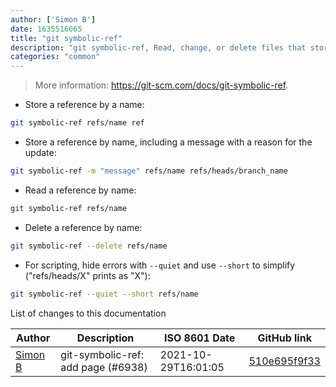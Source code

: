 ```yaml
---
author: ['Simon B']
date: 1635516065
title: "git symbolic-ref"
description: "git symbolic-ref, Read, change, or delete files that store references."
categories: "common"
---
```

> More information: <https://git-scm.com/docs/git-symbolic-ref>.

- Store a reference by a name:

```bash
git symbolic-ref refs/name ref
```

- Store a reference by name, including a message with a reason for the update:

```bash
git symbolic-ref -m "message" refs/name refs/heads/branch_name
```

- Read a reference by name:

```bash
git symbolic-ref refs/name
```

- Delete a reference by name:

```bash
git symbolic-ref --delete refs/name
```

- For scripting, hide errors with `--quiet` and use `--short` to simplify ("refs/heads/X" prints as "X"):

```bash
git symbolic-ref --quiet --short refs/name
```
List of changes to this documentation


Author | Description | ISO 8601 Date | GitHub link
------|-----|-----|-----
[Simon B](mailto:simon.bohlin@gmail.com) | git-symbolic-ref: add page (#6938) | 2021-10-29T16:01:05 | [510e695f9f33](https://github.com/tldr-pages/tldr/commit/510e695f9f33f77c663910476d28db4f4145a1f8)

